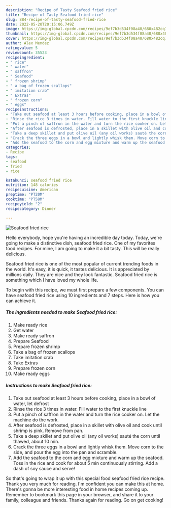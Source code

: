 ```yaml
---
description: "Recipe of Tasty Seafood fried rice"
title: "Recipe of Tasty Seafood fried rice"
slug: 884-recipe-of-tasty-seafood-fried-rice
date: 2022-05-20T20:15:06.749Z
image: https://img-global.cpcdn.com/recipes/9ef7b3d534f08a40/680x482cq70/seafood-fried-rice-recipe-main-photo.jpg
thumbnail: https://img-global.cpcdn.com/recipes/9ef7b3d534f08a40/680x482cq70/seafood-fried-rice-recipe-main-photo.jpg
cover: https://img-global.cpcdn.com/recipes/9ef7b3d534f08a40/680x482cq70/seafood-fried-rice-recipe-main-photo.jpg
author: Alex Mendez
ratingvalue: 5
reviewcount: 35523
recipeingredient:
- " rice"
- " water"
- " saffron"
- " Seafood"
- " frozen shrimp"
- " a bag of frozen scallops"
- " imitation crab"
- " Extras"
- " frozen corn"
- " eggs"
recipeinstructions:
- "Take out seafood at least 3 hours before cooking, place in a bowl of water, let defrost"
- "Rinse the rice 3 times in water. Fill water to the first knuckle line"
- "Put a pinch of saffron in the water and turn the rice cooker on. Let the machine do the work."
- "After seafood is defrosted, place in a skillet with olive oil and cook until shrimp is pink. Remove from pan."
- "Take a deep skillet and put olive oil (any oil works) sauté the corn until thawed, about 10 min."
- "Crack the three eggs in a bowl and lightly whisk them. Move corn to the side, and pour the egg into the pan and scramble."
- "Add the seafood to the corn and egg mixture and warm up the seafood. Toss in the rice and cook for about 5 min continuously stirring. Add a dash of soy sauce and serve!"
categories:
- Recipe
tags:
- seafood
- fried
- rice

katakunci: seafood fried rice 
nutrition: 148 calories
recipecuisine: American
preptime: "PT20M"
cooktime: "PT58M"
recipeyield: "2"
recipecategory: Dinner

---
```



![Seafood fried rice](https://img-global.cpcdn.com/recipes/9ef7b3d534f08a40/680x482cq70/seafood-fried-rice-recipe-main-photo.jpg)

Hello everybody, hope you're having an incredible day today. Today, we're going to make a distinctive dish, seafood fried rice. One of my favorites food recipes. For mine, I am going to make it a bit tasty. This will be really delicious.

Seafood fried rice is one of the most popular of current trending foods in the world. It's easy, it is quick, it tastes delicious. It is appreciated by millions daily. They are nice and they look fantastic. Seafood fried rice is something which I have loved my whole life.




To begin with this recipe, we must first prepare a few components. You can have seafood fried rice using 10 ingredients and 7 steps. Here is how you can achieve it.

<!--inarticleads1-->

##### The ingredients needed to make Seafood fried rice:

1. Make ready  rice
1. Get  water
1. Make ready  saffron
1. Prepare  Seafood
1. Prepare  frozen shrimp
1. Take  a bag of frozen scallops
1. Take  imitation crab
1. Take  Extras
1. Prepare  frozen corn
1. Make ready  eggs




<!--inarticleads2-->

##### Instructions to make Seafood fried rice:

1. Take out seafood at least 3 hours before cooking, place in a bowl of water, let defrost
1. Rinse the rice 3 times in water. Fill water to the first knuckle line
1. Put a pinch of saffron in the water and turn the rice cooker on. Let the machine do the work.
1. After seafood is defrosted, place in a skillet with olive oil and cook until shrimp is pink. Remove from pan.
1. Take a deep skillet and put olive oil (any oil works) sauté the corn until thawed, about 10 min.
1. Crack the three eggs in a bowl and lightly whisk them. Move corn to the side, and pour the egg into the pan and scramble.
1. Add the seafood to the corn and egg mixture and warm up the seafood. Toss in the rice and cook for about 5 min continuously stirring. Add a dash of soy sauce and serve!




So that's going to wrap it up with this special food seafood fried rice recipe. Thank you very much for reading. I'm confident you can make this at home. There's gonna be more interesting food in home recipes coming up. Remember to bookmark this page in your browser, and share it to your family, colleague and friends. Thanks again for reading. Go on get cooking!
